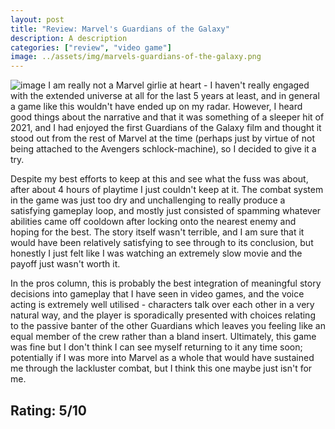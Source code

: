 ```yaml
---
layout: post
title: "Review: Marvel's Guardians of the Galaxy"
description: A description
categories: ["review", "video game"]
image: ../assets/img/marvels-guardians-of-the-galaxy.png
---
```

![image]({{page.image}})
I am really not a Marvel girlie at heart - I haven't really engaged with the extended universe at all for the last 5 years at least, and in general a game like this wouldn't have ended up on my radar. However, I heard good things about the narrative and that it was something of a sleeper hit of 2021, and I had enjoyed the first Guardians of the Galaxy film and thought it stood out from the rest of Marvel at the time (perhaps just by virtue of not being attached to the Avengers schlock-machine), so I decided to give it a try.

Despite my best efforts to keep at this and see what the fuss was about, after about 4 hours of playtime I just couldn't keep at it. The combat system in the game was just too dry and unchallenging to really produce a satisfying gameplay loop, and mostly just consisted of spamming whatever abilities came off cooldown after locking onto the nearest enemy and hoping for the best. The story itself wasn't terrible, and I am sure that it would have been relatively satisfying to see through to its conclusion, but honestly I just felt like I was watching an extremely slow movie and the payoff just wasn't worth it.

In the pros column, this is probably the best integration of meaningful story decisions into gameplay that I have seen in video games, and the voice acting is extremely well utilised - characters talk over each other in a very natural way, and the player is sporadically presented with choices relating to the passive banter of the other Guardians which leaves you feeling like an equal member of the crew rather than a bland insert. Ultimately, this game was fine but I don't think I can see myself returning to it any time soon; potentially if I was more into Marvel as a whole that would have sustained me through the lackluster combat, but I think this one maybe just isn't for me.

## Rating: 5/10

